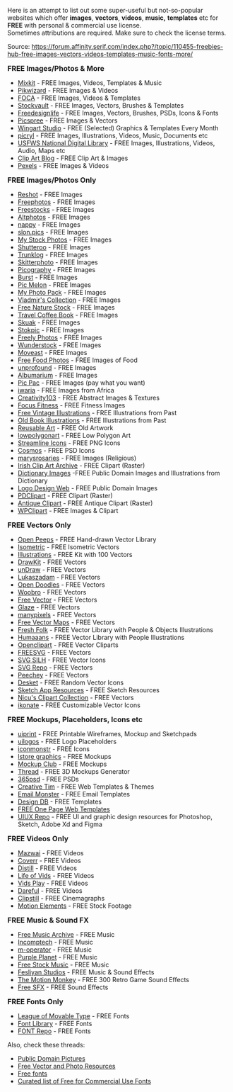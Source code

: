 Here is an attempt to list out some super-useful but not-so-popular websites which offer **images**, **vectors**, **videos**, **music,** **templates** etc for **FREE** with personal & commercial use license.  
Sometimes attributions are required. Make sure to check the license terms.

Source: https://forum.affinity.serif.com/index.php?/topic/110455-freebies-hub-free-images-vectors-videos-templates-music-fonts-more/

<span style="font-size:16px;">**FREE Images/Photos & More**</span>

*   [Mixkit](https://mixkit.co/) - FREE Images, Videos, Templates & Music
*   [Pikwizard](https://pikwizard.com/) - FREE Images & Videos
*   [FOCA](https://focastock.com/) - FREE Images, Videos & Templates
*   [Stockvault](https://www.stockvault.net/) - FREE Images, Vectors, Brushes & Templates
*   [Freedesignlife](https://freedesignfile.com/) - FREE Images, Vectors, Brushes, PSDs, Icons & Fonts
*   [Picspree](https://picspree.com/en) - FREE Images & Vectors
*   [Wingart Studio](https://wingsart.studio/#subscribe) - FREE (Selected) Graphics & Templates Every Month
*   [picryl](https://picryl.com/) - FREE Images, Illustrations, Videos, Music, Documents etc
*   [USFWS National Digital Library](https://digitalmedia.fws.gov/) - FREE Images, Illustrations, Videos, Audio, Maps etc
*   [Clip Art Blog](https://publicdomainclip-art.blogspot.com/) - FREE Clip Art & Images
*   [Pexels](https://www.pexels.com/) - FREE Images & Videos

<span style="font-size:16px;">**FREE Images/Photos Only**</span>

*   [Reshot](https://www.reshot.com/) - FREE Images
*   [Freephotos](https://freephotos.cc/) - FREE Images
*   [Freestocks](https://www.freevector.com/) - FREE Images
*   [Altphotos](https://altphotos.com/) - FREE Images
*   [nappy](https://www.nappy.co/) - FREE Images
*   [slon.pics](https://www.slon.pics/) - FREE Images
*   [My Stock Photos](https://mystock.themeisle.com/) - FREE Images
*   [Shutteroo](http://shutteroo.com/) - FREE Images
*   [Trunklog](http://trunklog.com/) - FREE Images
*   [Skitterphoto](https://skitterphoto.com/) - FREE Images
*   [Picography](https://picography.co/) - FREE Images
*   [Burst](https://burst.shopify.com/) - FREE Images
*   [Pic Melon](http://picmelon.com/) - FREE Images
*   [My Photo Pack](https://myphotopack.com/) - FREE Images
*   [Vladmir's Collection](https://goo.gl/photos/6TB8VNQ6ADSk9T729) - FREE Images
*   [Free Nature Stock](https://freenaturestock.com/) - FREE Images
*   [Travel Coffee Book](https://travelcoffeebook.com/) - FREE Images
*   [Skuak](http://skuawk.com/) - FREE Images
*   [Stokpic](https://stokpic.com/) - FREE Images
*   [Freely Photos](https://freelyphotos.com/) - FREE Images
*   [Wunderstock](https://wunderstock.com/) - FREE Images
*   [Moveast](https://moveast.me/) - FREE Images
*   [Free Food Photos](http://freefoodphotos.com/) - FREE Images of Food
*   [unprofound](http://unprofound.com/) - FREE Images
*   [Albumarium](http://albumarium.com/) - FREE Images
*   [Pic Pac](https://thepicpac.com/) - FREE Images (pay what you want)
*   [iwaria](https://iwaria.com/) - FREE Images from Africa
*   [Creativity103](http://creativity103.com/) - FREE Abstract Images & Textures
*   [Focus Fitness](https://www.focusfitness.net/stock-photos/) - FREE Fitness Images
*   [Free Vintage Illustrations](https://freevintageillustrations.com/) - FREE Illustrations from Past
*   [Old Book Illustrations](https://www.oldbookillustrations.com/) - FREE Illustrations from Past
*   [Reusable Art](http://www.reusableart.com/) - FREE Old Artwork
*   [lowpolygonart](https://www.lowpolygonart.com/) - FREE Low Polygon Art
*   [Streamline Icons](https://www.streamlineicons.com/free/) - FREE PNG Icons
*   [Cosmos](https://dribbble.com/shots/2150452-Cosmos-free-icon-set-1/attachments/394013) - FREE PSD Icons
*   [marysrosaries](http://marysrosaries.com/collaboration/) - FREE Images (Religious)
*   [Irish Clip Art Archive](http://www.eirefirst.com/clipart.html) - FREE Clipart (Raster)
*   [Dictionary Images](http://srufaculty.sru.edu/david.dailey/public/public_domain.htm) -FREE Public Domain Images and Illustrations from Dictionary
*   [Logo Design Web](http://www.logodesignweb.com/stockphoto/) - FREE Public Domain Images
*   [PDClipart](https://www.pdclipart.org/) - FREE Clipart (Raster)
*   [Antique Clipart](https://antiqueclipart.com/) - FREE Antique Clipart (Raster)
*   [WPClipart](https://wpclipart.com/) - FREE Images & Clipart

<span style="font-size:16px;">**FREE Vectors Only**</span>

*   [Open Peeps](https://www.openpeeps.com/) - FREE Hand-drawn Vector Library 
*   [Isometric](https://isometric.online/) - FREE Isometric Vectors
*   [Illustrations](https://illlustrations.co/) - FREE Kit with 100 Vectors
*   [DrawKit](https://www.drawkit.io/free) - FREE Vectors
*   [unDraw](https://undraw.co/) - FREE Vectors
*   [Lukaszadam](https://lukaszadam.com/illustrations) - FREE Vectors
*   [Open Doodles](https://www.opendoodles.com/) - FREE Vectors
*   [Woobro](https://woobro.design/) - FREE Vectors
*   [Free Vector](https://www.freevector.com/) - FREE Vectors
*   [Glaze](https://www.glazestock.com/) - FREE Vectors
*   [manypixels](https://www.manypixels.co/gallery/) - FREE Vectors
*   [Free Vector Maps](https://freevectormaps.com/) - FREE Vectors
*   [Fresh Folk](https://fresh-folk.com/) - FREE Vector Library with People & Objects Illustrations
*   [Humaaans](https://www.humaaans.com/) - FREE Vector Library with People Illustrations
*   [Openclipart](https://openclipart.org/) - FREE Vector Cliparts
*   [FREESVG](https://freesvg.org/) - FREE Vectors
*   [SVG SILH](https://svgsilh.com/) - FREE Vector Icons
*   [SVG Repo](https://www.svgrepo.com/) - FREE Vectors
*   [Peechey](https://www.peecheey.com/) - FREE Vectors
*   [Desket](https://desket.co/collections/icons/products/random-stuff-free-iconset) - FREE Random Vector Icons
*   [Sketch App Resources](https://www.sketchappsources.com/all-free-sources.html) - FREE Sketch Resources
*   [Nicu's Clipart Collection](http://clipart.nicubunu.ro/) - FREE Vectors
*   [ikonate](https://ikonate.com/) - FREE Customizable Vector Icons

<span style="font-size:16px;">**FREE Mockups, Placeholders, Icons etc**</span>

*   [uiprint](https://uiprint.co/) - FREE Printable Wireframes, Mockup and Sketchpads
*   [uilogos](https://uilogos.co/) - FREE Logo Placeholders
*   [iconmonstr](https://iconmonstr.com/) - FREE Icons
*   [lstore graphics](https://www.ls.graphics/free-mockups) - FREE Mockups
*   [Mockup Club](https://themockup.club/) - FREE Mockups
*   [Thread](https://threed.io/) - FREE 3D Mockups Generator
*   [365psd](https://365psd.com/) - FREE PSDs
*   [Creative Tim](https://www.creative-tim.com/templates/free) - FREE Web Templates & Themes
*   [Email Monster](https://emailmonster.io/) - FREE Email Templates
*   [Design DB](https://www.designdb.co/) - FREE Templates
*   [FREE One Page Web Templates](https://freeonepagetemplates.com/)
*   [UIUX Repo](https://www.uiuxrepo.com/) - FREE UI and graphic design resources for Photoshop, Sketch, Adobe Xd and Figma

<span style="font-size:16px;">**FREE Videos Only**</span>

*   [Mazwai](https://mazwai.com/) - FREE Videos
*   [Coverr](https://coverr.co/) - FREE Videos
*   [Distill](https://www.wedistill.io/) - FREE Videos
*   [Life of Vids](https://lifeofvids.com/) - FREE Videos
*   [Vids Play](https://www.vidsplay.com/) - FREE Videos
*   [Dareful](https://www.dareful.com/) - FREE Videos
*   [Clipstill](http://www.clipstill.com/) - FREE Cinemagraphs
*   [Motion Elements](https://www.motionelements.com/free/stock-footage) - FREE Stock Footage

<span style="font-size:16px;">**FREE Music & Sound FX**</span>

*   [Free Music Archive](https://freemusicarchive.org/) - FREE Music
*   [Incomptech](https://incompetech.com/) - FREE Music
*   [m-operator](https://www.m-operator.com/) - FREE Music
*   [Purple Planet](https://www.purple-planet.com/) - FREE Music
*   [Free Stock Music](https://www.free-stock-music.com/) - FREE Music
*   [Fesliyan Studios](https://www.fesliyanstudios.com/) - FREE Music & Sound Effects
*   [The Motion Monkey](https://www.themotionmonkey.co.uk/free-resources/retro-arcade-sounds/) - FREE 300 Retro Game Sound Effects
*   [Free SFX](https://www.freesfx.co.uk/) - FREE Sound Effects

<span style="font-size:16px;">**FREE Fonts Only**</span>

*   [League of Movable Type](https://www.theleagueofmoveabletype.com/) - FREE Fonts
*   [Font Library](https://fontlibrary.org/) - FREE Fonts
*   [FONT Repo](https://www.fontrepo.com/) - FREE Fonts

Also, check these threads: 

*   [Public Domain Pictures](https://forum.affinity.serif.com/index.php?/topic/48856-public-domain-pictures/) 
*   [Free Vector and Photo Resources](https://forum.affinity.serif.com/index.php?/topic/15082-free-vector-and-photo-resources/)
*   [Free fonts](https://forum.affinity.serif.com/index.php?/topic/11690-free-fonts/)
*   [Curated list of Free for Commercial Use Fonts](https://forum.affinity.serif.com/index.php?/topic/55752-curated-list-of-free-for-commercial-use-fonts/)

